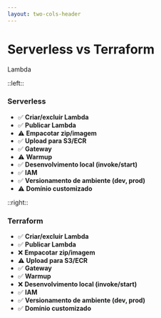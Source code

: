```yaml
---
layout: two-cols-header
---
```


<Logo />

# Serverless vs Terraform

Lambda

::left::

### Serverless
- ✅ **Criar/excluir Lambda**
- ✅ **Publicar Lambda**
- ⚠️ **Empacotar zip/imagem**
- ✅ **Upload para S3/ECR**
- ✅ **Gateway**
- ⚠️ **Warmup**
- ✅ **Desenvolvimento local (invoke/start)**
- ✅ **IAM**
- ✅ **Versionamento de ambiente (dev, prod)**
- ⚠️ **Domínio customizado**

::right::

### Terraform
- ✅ **Criar/excluir Lambda**
- ✅ **Publicar Lambda**
- ❌ **Empacotar zip/imagem**
- ⚠️ **Upload para S3/ECR**
- ✅ **Gateway**
- ✅ **Warmup**
- ❌ **Desenvolvimento local (invoke/start)**
- ✅ **IAM**
- ✅ **Versionamento de ambiente (dev, prod)**
- ✅ **Domínio customizado**
